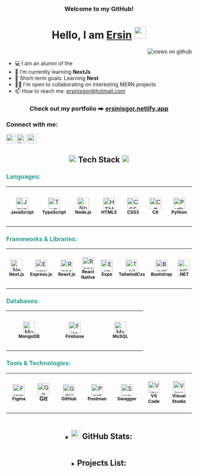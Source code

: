 <h3 align="center">
     Welcome to my GitHub!
</h3>

<h1 align="center">
     Hello, I am <a target="_blank" href="#">Ersin</a>
     </a> <img src="https://user-images.githubusercontent.com/64318469/176737130-33ef105d-385a-43e4-a68e-33ac3f19ab12.gif" height="32" />
</h1>

<p align="right">
  <img src="https://komarev.com/ghpvc/?username=ersinisgor&label=Profile+Views&color=brightgreen&style=flat-square" alt="views on github" />
</p>

<!-- - 💻 I am an alumni of the **[Siliconmade Academy](https://www.siliconmadeacademy.com/)** <br> -->

- 💻 I am an alumni of the **<a href="https://www.siliconmadeacademy.com/" target="_blank" rel="noopener noreferrer" style="color: white; text-decoration: none;">Siliconmade Academy</a>** <br>
- 📌 I’m currently learning **NextJs**
- 💪 Short-term goals: Learning **Nest** <br>
- 🤝🏼 I'm open to collaborating on interesting MERN projects <br>
- 📫 How to reach me: [ersinisgor@hotmail.com](ersinisgor@hotmail.com)<br>

<h3 align="center">
    Check out my portfolio ⮕ <a href="https://ersinisgor.netlify.app/">ersinisgor.netlify.app</a>
</h3>

<h3 align="left">
  Connect with me:
</h3>

<div align="left">
<a href="https://www.linkedin.com/in/ersin-isgor/"><img src="https://img.shields.io/badge/LinkedIn-0A66C2?style=for-the-badge&logo=linkedin&logoColor=white" height=25></a>
<a href="https://twitter.com/ersinisgor"><img alt="X logo 2023 (white)" src="https://cdn.prod.website-files.com/5d66bdc65e51a0d114d15891/64cebdd90aef8ef8c749e848_X-EverythingApp-Logo-Twitter.jpg" height=25></a>
<a href="https://discord.gg/ersinisgor#0867"><img src="https://img.shields.io/badge/Discord-5865F2?style=for-the-badge&logo=discord&logoColor=white" height=25></a>
</div>

<h2 align="center">
  <img src="https://media.giphy.com/media/pXo0B7colvXr0sTKxw/giphy.gif" width="20px" >
    Tech Stack
  <img src="https://media.giphy.com/media/pXo0B7colvXr0sTKxw/giphy.gif" width="20px" >
</h2>

<h3 style="color: #2a9d8f">Languages:</h3>
<table>
  <tr>
    <td align="center" height="108" width="108">
      <img
        src="https://cdn.jsdelivr.net/gh/devicons/devicon/icons/javascript/javascript-plain.svg"
        width="32"
        height="32"
        alt="JavaScript"
      />
      <br/><strong style="font-size: 12px;">JavaScript</strong>
    </td>
    <td align="center" height="108" width="108">
      <img
        src="https://cdn.jsdelivr.net/gh/devicons/devicon/icons/typescript/typescript-plain.svg"
        width="32"
        height="32"
        alt="TypeScript"
      />
      <br/><strong style="font-size: 12px;">TypeScript</strong>
    </td>
    <td align="center" height="108" width="108">
      <img
        src="https://cdn.jsdelivr.net/gh/devicons/devicon/icons/nodejs/nodejs-original.svg"
        width="32"
        height="32"
        alt="Node.js"
      />
      <br/><strong style="font-size: 12px;">Node.js</strong>
    </td>
    <td align="center" height="108" width="108">
      <img
        src="https://cdn.jsdelivr.net/gh/devicons/devicon/icons/html5/html5-plain.svg"
        width="32"
        height="32"
        alt="HTML5"
      />
      <br/><strong style="font-size: 12px;">HTML5</strong>
    </td>
    <td align="center" height="108" width="108">
      <img
        src="https://cdn.jsdelivr.net/gh/devicons/devicon/icons/css3/css3-plain.svg"
        width="32"
        height="32"
        alt="CSS3"
      />
      <br/><strong style="font-size: 12px;">CSS3</strong>
    </td>
    <td align="center" height="108" width="108">
      <img
        src="https://cdn.jsdelivr.net/gh/devicons/devicon/icons/csharp/csharp-original.svg"
        width="32"
        height="32"
        alt="C#"
      />
      <br/><strong style="font-size: 12px;">C#</strong>
    </td>
    <td align="center" height="108" width="108">
      <img
        src="https://cdn.jsdelivr.net/gh/devicons/devicon/icons/python/python-original.svg"
        width="32"
        height="32"
        alt="Python"
      />
      <br /><strong style="font-size: 12px;">Python</strong>
    </td>
  </tr>
</table>

<h3 style="color: #2a9d8f">Frameworks & Libraries:</h3>
<table>
  <tr>
    <td align="center" height="108" width="108">
      <img
        src="https://cdn.jsdelivr.net/gh/devicons/devicon/icons/nextjs/nextjs-original.svg"
        width="32"
        height="32"
        alt="Next.js"
      />
      <br/><strong style="font-size: 12px;">Next.js</strong>
    </td>
    <td align="center" height="108" width="108">
      <img
        src="https://cdn.jsdelivr.net/gh/devicons/devicon/icons/express/express-original.svg"
        width="32"
        height="32"
        alt="Express.js"
      />
      <br/><strong style="font-size: 12px;">Express.js</strong>
    </td>
    <td align="center" height="108" width="108">
      <img
        src="https://cdn.jsdelivr.net/gh/devicons/devicon/icons/react/react-original.svg"
        width="32"
        height="32"
        alt="React.js"
      />
      <br/><strong style="font-size: 12px;">React.js</strong>
    </td>
    <td align="center" height="108" width="108">
      <img
        src="https://cdn.jsdelivr.net/gh/devicons/devicon/icons/react/react-original.svg"
        width="32"
        height="32"
        alt="React Native"
      />
      <br/><strong style="font-size: 12px;">React Native</strong>
    </td>
    <td align="center" height="108" width="108">
      <img
        src="https://img.icons8.com/?size=100&id=7ImWFDcPfSlz&format=png&color=000000"
        width="32"
        height="32"
        alt="Expo"
      />
      <br /><strong style="font-size: 12px;">Expo</strong>
    </td>
    <td align="center" height="108" width="108">
      <img
        src="https://upload.wikimedia.org/wikipedia/commons/d/d5/Tailwind_CSS_Logo.svg"
        width="32"
        height="32"
        alt="Tailwind CSS"
      />
      <br/><strong style="font-size: 12px;">TailwindCss</strong>
    </td>
    <td align="center" height="108" width="108">
      <img
        src="https://upload.wikimedia.org/wikipedia/commons/b/b2/Bootstrap_logo.svg"
        width="32"
        height="32"
        alt="Bootstrap"
      />
      <br/><strong style="font-size: 12px;">Bootstrap</strong>
    </td>
    <td align="center" height="108" width="108">
      <img
        src="https://upload.wikimedia.org/wikipedia/commons/e/ee/.NET_Core_Logo.svg"
        width="32"
        height="32"
        alt=".NET"
      />
      <br /><strong style="font-size: 12px;">.NET</strong>
    </td>
  </tr>
</table>

<h3 style="color: #2a9d8f">Databases:</h3>
<table>
  <tr>
    <td align="center" height="108" width="108">
      <img
        src="https://cdn.jsdelivr.net/gh/devicons/devicon/icons/mongodb/mongodb-original.svg"
        width="32"
        height="32"
        alt="MongoDB"
      />
      <br /><strong style="font-size: 12px;">MongoDB</strong>
    </td>
    <td align="center" height="108" width="108">
      <img
        src="https://cdn.jsdelivr.net/gh/devicons/devicon/icons/firebase/firebase-plain.svg"
        width="32"
        height="32"
        alt="Firebase"
      />
      <br /><strong style="font-size: 12px;">Firebase</strong>
    </td>
    <td align="center" height="108" width="108">
      <img
        src="https://cdn.jsdelivr.net/gh/devicons/devicon/icons/microsoftsqlserver/microsoftsqlserver-plain.svg"
        width="32"
        height="32"
        alt="MsSQL"
      />
      <br /><strong style="font-size: 12px;">MsSQL</strong>
    </td>
  </tr>
</table>

<h3 style="color: #2a9d8f">Tools & Technologies:</h3>
<table>
  <tr>
    <td align="center" height="108" width="108">
      <img
        src="https://upload.wikimedia.org/wikipedia/commons/3/33/Figma-logo.svg"
        width="32"
        height="32"
        alt="Figma"
      />
      <br /><strong style="font-size: 12px;">Figma</strong>
    </td>
    <td align="center" height="108" width="108">
      <img
        src="https://cdn.jsdelivr.net/gh/devicons/devicon/icons/git/git-original.svg"
        width="32"
        height="32"
        alt="Git"
      />
      <br /><strong>Git</strong>
    </td>
    <td align="center" height="108" width="108">
      <img
        src="https://upload.wikimedia.org/wikipedia/commons/9/91/Octicons-mark-github.svg"
        width="32"
        height="32"
        alt="GitHub"
      />
      <br /><strong style="font-size: 12px;">GitHub</strong>
    </td>
    <td align="center" height="108" width="108">
      <img
        src="https://cdn.jsdelivr.net/gh/devicons/devicon/icons/postman/postman-original.svg"
        width="32"
        height="32"
        alt="Postman"
      />
      <br /><strong style="font-size: 12px;">Postman</strong>
    </td>
    <td align="center" height="108" width="108">
      <img
        src="https://cdn.jsdelivr.net/gh/devicons/devicon/icons/swagger/swagger-original.svg"
        width="32"
        height="32"
        alt="Swagger"
      />
      <br /><strong style="font-size: 12px;">Swagger</strong>
    </td>
    <td align="center" height="108" width="108">
      <img
        src="https://cdn.jsdelivr.net/gh/devicons/devicon/icons/vscode/vscode-original.svg"
        width="32"
        height="32"
        alt="Visual Studio Code"
      />
      <br /><strong style="font-size: 12px;">VS Code</strong>
    </td>
    <td align="center" height="108" width="108">
      <img
        src="https://cdn.jsdelivr.net/gh/devicons/devicon/icons/visualstudio/visualstudio-plain.svg"
        width="32"
        height="32"
        alt="Visual Studio"
      />
      <br /><strong style="font-size: 12px;">Visual Studio</strong>
    </td>
  </tr>
</table>

<details align=center>
  <summary>
    <h2 style="display: inline-block;">
      <img src="https://media.giphy.com/media/2zeiYrwEPsOqTszYQm/giphy.gif" width="25px" >
      GitHub Stats:
    </h2>
  </summary>

<div align=center>
  <a href="https://github-readme-streak-stats.herokuapp.com/?user=ersinisgor&theme=algolia&hide_border=true" title="Open in new tab">
    <img align="left" width=390 src="https://github-readme-streak-stats.herokuapp.com/?user=ersinisgor&theme=algolia&hide_border=true" alt="zumrudu-anka" />
  </a>
  <a href="https://github-readme-streak-stats.herokuapp.com/?user=ersinisgor&theme=algolia&hide_border=true" title="Open in new tab">
    <img align="right" width=390 src="https://github-readme-stats.vercel.app/api?username=ersinisgor&show_icons=true&theme=algolia&hide_border=true" />
  </a>
</div>
<br><br><br><br><br><br><br><br>
<div align=center>
  <a href="https://github-readme-stats.vercel.app/api/top-langs/?username=ersinisgor&theme=algolia&langs_count=8&layout=compact&hide_border=true" title="Open in new tab">
    <img width=390 align="center" src="https://github-readme-stats.vercel.app/api/top-langs/?username=ersinisgor&theme=algolia&langs_count=8&layout=compact&hide_border=true" />
  </a>
</div>
</details>

<details align=center>
  <summary>
    <h2 style="display: inline-block;">
      Projects List:
    </h2>
  </summary>

  <table class="table">
  <thead>
    <tr>
      <th scope="col">Repository</th>
      <th scope="col">Technologies and tools</th>
      <th scope="col">Demo</th>
    </tr>
  </thead>
  <tbody>
   <tr>
      <th scope="row"><a href="https://github.com/ersinisgor/Mobile_Hotel_Booking_App" target="_blank">Mobile Hotel Booking App</a></th>
      <td>React Native, React Navigation, Redux, Firebase, AsyncStorage</td>
      <td align="center">-</td>
    </tr>
    <tr>
      <th scope="row"><a href="https://github.com/ersinisgor/Mobile-Ecommerce-Category-App" target="_blank">Mobile Ecom. Category App</a></th>
      <td>React Native, Expo, React Navigation, AsyncStorage, TypeScript</td>
      <td align="center">-</td>
    </tr>
   <tr>
      <th scope="row"><a href="https://github.com/ersinisgor/portfolio-nextjs" target="_blank">Portfolio</a></th>
      <td>NextJs, Tailwind, ShadCn-ui, Magic-ui, Aceternity-ui</td>
     <td align="center"><a href="https://ersinisgor.netlify.app/" target="_blank">Live</a></td>
    </tr>
   <tr>
      <th scope="row"><a href="https://github.com/ersinisgor/movie_app_MERN" target="_blank">Movie App MERN</a></th>
      <td>React, Router, Axios, Lucide React, Zustand, React Player, Tailwind, React Hot Toast</td>
     <td align="center"><a href="https://movie-app-mern-72td.onrender.com/" target="_blank">Live</a></td>
    </tr>
    <tr>
      <th scope="row"><a href="https://github.com/ersinisgor/ApiHotelProject" target="_blank">Api Hotel Project</a></th>
      <td>C#, MsSQL, RapidAPI, Swagger, AutoMapper, .NET MVC, JWT, Bootstrap</td>
     <td align="center">-</td>
    </tr>
    <tr>
      <th scope="row"><a href="https://github.com/ersinisgor/quiz-app" target="_blank">Quiz App</a></th>
      <td>HTML, CSS, Javascript, Bootstrap</td>
      <td align="center"><a href="https://quiz-app-er.netlify.app/" target="_blank">Live</a></td>
    </tr>
    <tr>
      <th scope="row"><a href="https://github.com/ersinisgor/theOdinProject/tree/main/08-Tic-Tac-Toe" target="_blank">Tic Tac Toe </a></th>
      <td>HTML, CSS, Javascript</td>
      <td align="center"><a href="https://tictactoe-game-er.netlify.app/" target="_blank">Live</a></td>
    </tr>
     <tr>
      <th scope="row"><a href="https://github.com/ersinisgor/complete-javascript-course/tree/main/07-Pig-Game/current" target="_blank">Pig Game</a></th>
      <td>HTML, CSS, Javascript</td>
      <td align="center"><a href="https://pig-game-er.netlify.app/" target="_blank">Live</a></td>
    </tr>
  </tbody>
</table>
</details>
